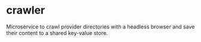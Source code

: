 # crawler
Microservice to crawl provider directories with a headless browser and save their content to a shared key-value store.
